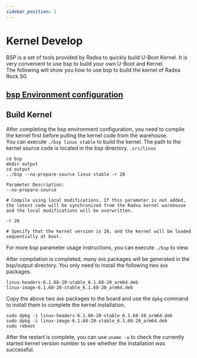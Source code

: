 ```yaml
---
sidebar_position: 2
---
```


# Kernel Develop

BSP is a set of tools provided by Radxa to quickly build U-Boot Kernel. It is very convenient to use bsp to build your own U-Boot and Kernel.  
The following will show you how to use bsp to build the kernel of Radxa Rock S0.

## [bsp Environment configuration](https://radxa-repo.github.io/bsp/)

## Build Kernel

After completing the bsp environment configuration, you need to compile the kernel first before pulling the kernel code from the warehouse.  
You can execute `./bsp linux stable` to build the kernel. The path to the kernel source code is located in the bsp directory. `.src/linux`

```
cd bsp
mkdir output
cd output
../bsp --no-prepare-source linux stable -r 20

Parameter Description:
--no-prepare-source

# Compile using local modifications. If this parameter is not added, the latest code will be synchronized from the Radxa kernel warehouse and the local modifications will be overwritten.

-r 20

# Specify that the kernel version is 20, and the kernel will be loaded sequentially at boot.
```

For more bsp parameter usage instructions, you can execute `./bsp` to view.

After compilation is completed, many `deb` packages will be generated in the bsp/output directory. You only need to install the following two `deb` packages.

```
linux-headers-6.1.68-20-stable_6.1.68-20_arm64.deb
linux-image-6.1.68-20-stable_6.1.68-20_arm64.deb
```

Copy the above two `deb` packages to the board and use the `dpkg` command to install them to complete the kernel installation.

```
sudo dpkg -i linux-headers-6.1.68-20-stable_6.1.68-20_arm64.deb
sudo dpkg -i linux-image-6.1.68-20-stable_6.1.68-20_arm64.deb
sudo reboot
```

After the restart is complete, you can use `uname -a` to check the currently started kernel version number to see whether the installation was successful.
